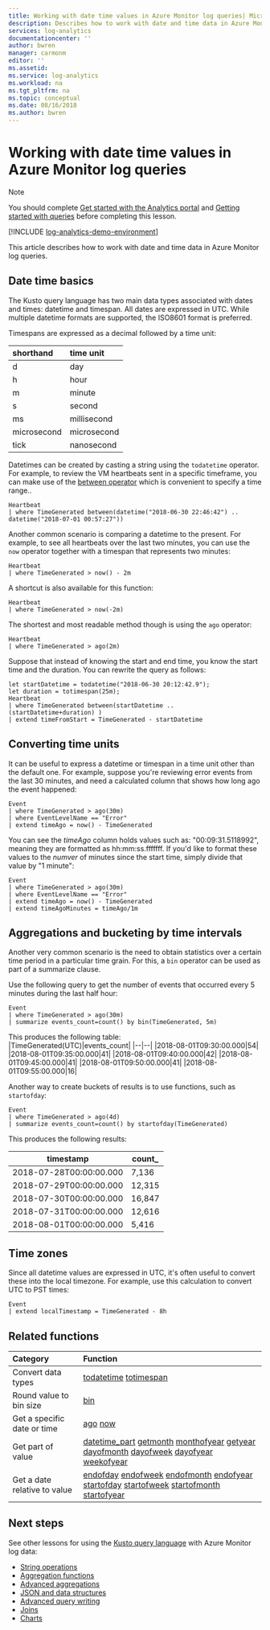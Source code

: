 ```yaml
---
title: Working with date time values in Azure Monitor log queries| Microsoft Docs
description: Describes how to work with date and time data in Azure Monitor log queries.
services: log-analytics
documentationcenter: ''
author: bwren
manager: carmonm
editor: ''
ms.assetid: 
ms.service: log-analytics
ms.workload: na
ms.tgt_pltfrm: na
ms.topic: conceptual
ms.date: 08/16/2018
ms.author: bwren
---
```


# Working with date time values in Azure Monitor log queries

> [!NOTE]
> You should complete [Get started with the Analytics portal](get-started-portal.md) and [Getting started with queries](get-started-queries.md) before completing this lesson.

[!INCLUDE [log-analytics-demo-environment](../../../includes/log-analytics-demo-environment.md)]

This article describes how to work with date and time data in Azure Monitor log queries.


## Date time basics
The Kusto query language has two main data types associated with dates and times: datetime and timespan. All dates are expressed in UTC. While multiple datetime formats are supported, the ISO8601 format is preferred. 

Timespans are expressed as a decimal followed by a time unit:

|shorthand   | time unit    |
|:---|:---|
|d           | day          |
|h           | hour         |
|m           | minute       |
|s           | second       |
|ms          | millisecond  |
|microsecond | microsecond  |
|tick        | nanosecond   |

Datetimes can be created by casting a string using the `todatetime` operator. For example, to review the VM heartbeats sent in a specific timeframe, you can make use of the [between operator](/azure/kusto/query/betweenoperator) which is convenient to specify a time range..

```Kusto
Heartbeat
| where TimeGenerated between(datetime("2018-06-30 22:46:42") .. datetime("2018-07-01 00:57:27"))
```

Another common scenario is comparing a datetime to the present. For example, to see all heartbeats over the last two minutes, you can use the `now` operator together with a timespan that represents two minutes:

```Kusto
Heartbeat
| where TimeGenerated > now() - 2m
```

A shortcut is also available for this function:
```Kusto
Heartbeat
| where TimeGenerated > now(-2m)
```

The shortest and most readable method though is using the `ago` operator:
```Kusto
Heartbeat
| where TimeGenerated > ago(2m)
```

Suppose that instead of knowing the start and end time, you know the start time and the duration. You can rewrite the query as follows:

```Kusto
let startDatetime = todatetime("2018-06-30 20:12:42.9");
let duration = totimespan(25m);
Heartbeat
| where TimeGenerated between(startDatetime .. (startDatetime+duration) )
| extend timeFromStart = TimeGenerated - startDatetime
```

## Converting time units
It can be useful to express a datetime or timespan in a time unit other than the default one. For example, suppose you're reviewing error events from the last 30 minutes, and need a calculated column that shows how long ago the event happened:

```Kusto
Event
| where TimeGenerated > ago(30m)
| where EventLevelName == "Error"
| extend timeAgo = now() - TimeGenerated 
```

You can see the _timeAgo_ column holds values such as: "00:09:31.5118992", meaning they are formatted as hh:mm:ss.fffffff. If you'd like to format these values to the _numver_ of minutes since the start time, simply divide that value by "1 minute":

```Kusto
Event
| where TimeGenerated > ago(30m)
| where EventLevelName == "Error"
| extend timeAgo = now() - TimeGenerated
| extend timeAgoMinutes = timeAgo/1m 
```


## Aggregations and bucketing by time intervals
Another very common scenario is the need to obtain statistics over a certain time period in a particular time grain. For this, a `bin` operator can be used as part of a summarize clause.

Use the following query to get the number of events that occurred every 5 minutes during the last half hour:

```Kusto
Event
| where TimeGenerated > ago(30m)
| summarize events_count=count() by bin(TimeGenerated, 5m) 
```

This produces the following table:  
|TimeGenerated(UTC)|events_count|
|--|--|
|2018-08-01T09:30:00.000|54|
|2018-08-01T09:35:00.000|41|
|2018-08-01T09:40:00.000|42|
|2018-08-01T09:45:00.000|41|
|2018-08-01T09:50:00.000|41|
|2018-08-01T09:55:00.000|16|

Another way to create buckets of results is to use functions, such as `startofday`:

```Kusto
Event
| where TimeGenerated > ago(4d)
| summarize events_count=count() by startofday(TimeGenerated) 
```

This produces the following results:

|timestamp|count_|
|--|--|
|2018-07-28T00:00:00.000|7,136|
|2018-07-29T00:00:00.000|12,315|
|2018-07-30T00:00:00.000|16,847|
|2018-07-31T00:00:00.000|12,616|
|2018-08-01T00:00:00.000|5,416	|


## Time zones
Since all datetime values are expressed in UTC, it's often useful to convert these into the local timezone. For example, use this calculation to convert UTC to PST times:

```Kusto
Event
| extend localTimestamp = TimeGenerated - 8h
```

## Related functions

| Category | Function |
|:---|:---|
| Convert data types | [todatetime](/azure/kusto/query/todatetimefunction)  [totimespan](/azure/kusto/query/totimespanfunction)  |
| Round value to bin size | [bin](/azure/kusto/query/binfunction) |
| Get a specific date or time | [ago](/azure/kusto/query/agofunction) [now](/azure/kusto/query/nowfunction)   |
| Get part of value | [datetime_part](/azure/kusto/query/datetime-partfunction) [getmonth](/azure/kusto/query/getmonthfunction) [monthofyear](/azure/kusto/query/monthofyearfunction) [getyear](/azure/kusto/query/getyearfunction) [dayofmonth](/azure/kusto/query/dayofmonthfunction) [dayofweek](/azure/kusto/query/dayofweekfunction) [dayofyear](/azure/kusto/query/dayofyearfunction) [weekofyear](/azure/kusto/query/weekofyearfunction) |
| Get a date relative to value  | [endofday](/azure/kusto/query/endofdayfunction) [endofweek](/azure/kusto/query/endofweekfunction) [endofmonth](/azure/kusto/query/endofmonthfunction) [endofyear](/azure/kusto/query/endofyearfunction) [startofday](/azure/kusto/query/startofdayfunction) [startofweek](/azure/kusto/query/startofweekfunction) [startofmonth](/azure/kusto/query/startofmonthfunction) [startofyear](/azure/kusto/query/startofyearfunction) |

## Next steps
See other lessons for using the [Kusto query language](/azure/kusto/query/) with Azure Monitor log data:

- [String operations](string-operations.md)
- [Aggregation functions](aggregations.md)
- [Advanced aggregations](advanced-aggregations.md)
- [JSON and data structures](json-data-structures.md)
- [Advanced query writing](advanced-query-writing.md)
- [Joins](joins.md)
- [Charts](charts.md)